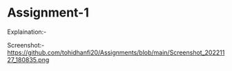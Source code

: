 # Assignment-1
Explaination:- 



Screenshot:-https://github.com/tohidhanfi20/Assignments/blob/main/Screenshot_20221127_180835.png
